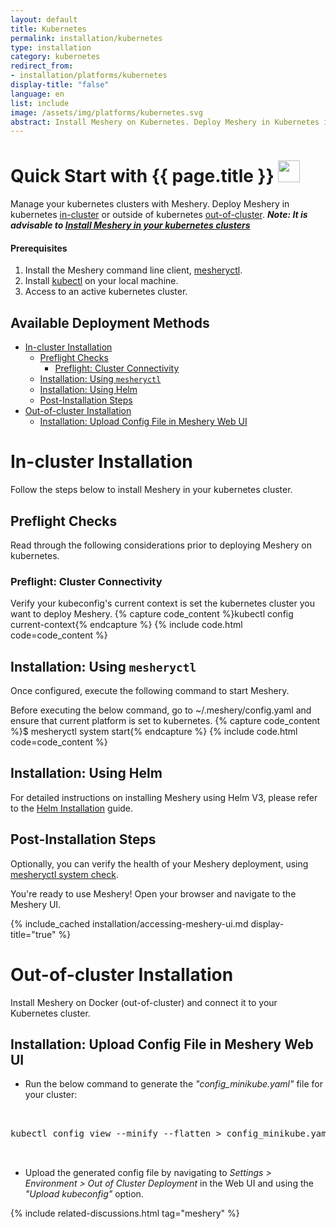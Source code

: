 ```yaml
---
layout: default
title: Kubernetes
permalink: installation/kubernetes
type: installation
category: kubernetes
redirect_from:
- installation/platforms/kubernetes
display-title: "false"
language: en
list: include
image: /assets/img/platforms/kubernetes.svg
abstract: Install Meshery on Kubernetes. Deploy Meshery in Kubernetes in-cluster or outside of Kubernetes out-of-cluster.
---
```


<h1>Quick Start with {{ page.title }} <img src="{{ page.image }}" style="width:35px;height:35px;" /></h1>

Manage your kubernetes clusters with Meshery. Deploy Meshery in kubernetes [in-cluster](#in-cluster-installation) or outside of kubernetes [out-of-cluster](#out-of-cluster-installation). **_Note: It is advisable to [Install Meshery in your kubernetes clusters](#install-meshery-into-your-kubernetes-cluster)_**

<div class="prereqs"><h4>Prerequisites</h4>
  <ol>
    <li>Install the Meshery command line client, <a href="{{ site.baseurl }}/installation/mesheryctl" class="meshery-light">mesheryctl</a>.</li>
    <li>Install <a href="https://kubernetes.io/docs/tasks/tools/">kubectl</a> on your local machine.</li>
    <li>Access to an active kubernetes cluster.</li>
  </ol>
</div>

## Available Deployment Methods

- [In-cluster Installation](#in-cluster-installation)
  - [Preflight Checks](#preflight-checks)
    - [Preflight: Cluster Connectivity](#preflight-cluster-connectivity)
  - [Installation: Using `mesheryctl`](#installation-using-mesheryctl)
  - [Installation: Using Helm](#installation-using-helm)
  - [Post-Installation Steps](#post-installation-steps)
- [Out-of-cluster Installation](#out-of-cluster-installation)
  - [Installation: Upload Config File in Meshery Web UI](#installation-upload-config-file-in-meshery-web-ui)

# In-cluster Installation

Follow the steps below to install Meshery in your kubernetes cluster.

## Preflight Checks

Read through the following considerations prior to deploying Meshery on kubernetes.

### Preflight: Cluster Connectivity

Verify your kubeconfig's current context is set the kubernetes cluster you want to deploy Meshery.
{% capture code_content %}kubectl config current-context{% endcapture %}
{% include code.html code=code_content %}

## Installation: Using `mesheryctl`

Once configured, execute the following command to start Meshery.

Before executing the below command, go to ~/.meshery/config.yaml and ensure that current platform is set to kubernetes.
{% capture code_content %}$ mesheryctl system start{% endcapture %}
{% include code.html code=code_content %}

## Installation: Using Helm

For detailed instructions on installing Meshery using Helm V3, please refer to the [Helm Installation](/installation/kubernetes/helm) guide.

## Post-Installation Steps

Optionally, you can verify the health of your Meshery deployment, using <a href='/reference/mesheryctl/system/check'>mesheryctl system check</a>.

You're ready to use Meshery! Open your browser and navigate to the Meshery UI.

{% include_cached installation/accessing-meshery-ui.md display-title="true" %}

# Out-of-cluster Installation

Install Meshery on Docker (out-of-cluster) and connect it to your Kubernetes cluster.

## Installation: Upload Config File in Meshery Web UI

- Run the below command to generate the _"config_minikube.yaml"_ file for your cluster:

 <pre class="codeblock-pre"><div class="codeblock">
 <div class="clipboardjs">kubectl config view --minify --flatten > config_minikube.yaml</div></div>
 </pre>

- Upload the generated config file by navigating to _Settings > Environment > Out of Cluster Deployment_ in the Web UI and using the _"Upload kubeconfig"_ option.

{% include related-discussions.html tag="meshery" %}
